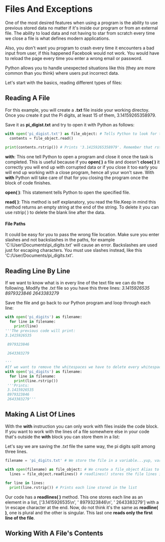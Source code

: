 # Files And Exceptions

One of the most desired features when using a program is the ability to use previous stored data no matter if it's inside our program or from an external file. The ability to load data and not having to star from scratch every time we close a file is what defines modern applications.

Also, you don't want you program to crash every time it encounters a bad input from user, if this happened Facebook would not work. You would have to reload the page every time you enter a wrong email or password.

Python allows you to handle unexpected situations like this (they are more common than you think) where users put incorrect data.

Let's start with the basics, reading different types of files:

## Reading A File

For this example, you will create a **.txt** file inside your working directoy. Once you create it put the Pi digits, at least 15 of them, 3.14159265358979.

Save it as **pi_digist.txt** and try to open it with Python as follows:

~~~python
with open('pi_digist.txt') as file_object: # Tells Python to look for that file and assigns it to 'file_object'. This is like the Aliases when you name a module in a different way
  contents = file_object.read()
  
print(contents.rstrip()) # Prints '3.14159265358979'. Remember that rstrip( ) removes whitespaces at the right of the program...this includes new lines
~~~

**with**: This one tell Python to open a program and close it once the task is completed. This is useful because if you **open( )** a file and doesn't **close( )** it correctly you will end up with corrupted data or if you close it too early you will end up working with a close program, hence all your won't save. With **with** Python will take care of that for you closing the program once the block of code finishes.

**open( )**: This statement tells Python to open the specified file.

**read( )**: This method is self explanatory, you read the file.Keep in mind this method returns an empty string at the end of the string. To delete it you can use rstrip( ) to delete the blank line after the data.

#### File Paths

It could be easy for you to pass the wrong file location. Make sure you enter slashes and not backslashes in the paths, for example 'C:\User\Documents\pi_digits.txt' will cause an error. Backslashes are used just for escaping characters. You must use slashes instead, like this 'C:/User/Documents/pi_digits.txt'.

## Reading Line By Line

If we want to know what is in every line of the text file we can do the following. Modify the *.txt* file so you have this three lines:
*3.1415926535*
 *8979323846*
 *2643383279*
 
Save the file and go back to our Python program and loop through each line:

~~~python
with open('pi_digits') as filename:
  for line in filename:
    print(line) 
'''The previous code will print:
3.1415926535

 8979323846
 
 2643383279
 
'''
#If we want to remove the whitespaces we have to delete every whitespace at the right using rstrip( )
with open('pi_digits') as filename:
  for line in filename:
    print(line.rstrip()) 
 '''Prints:
 3.1415926535
 8979323846
 2643383279'''
~~~

## Making A List Of Lines

With the **with** instruction you can only work with files inside the code block. If you want to work with the lines of a file somewhere else in your code that's outside the **with** block you can store them in a list:

Let's say we are saving the *.txt* file the same way, the pi digits split among three lines.

~~~python
filename = 'pi_digits.txt' # We store the file in a variable...yup, variable can contain complete documents.

with open(filename) as file_object: # We create a file_object Alias to refer to 'filename'
  lines = file_object.readlines() # readlines() stores the file lines in a list...do not confuse with readline()
  
for line in lines:
  print(line.rstrip()) # Prints each line stored in the list
~~~

Our code has a **readlines( )** method. This one stores each line as an element in a list, ['3.1415926535\n', ' 8979323846\n', ' 2643383279'] with a *\n* escape character at the end. Now, do not think it's the same as **readline( )**, one is plural and the other is singular. This last one **reads only the first line of the file**.

## Working With A File's Contents
